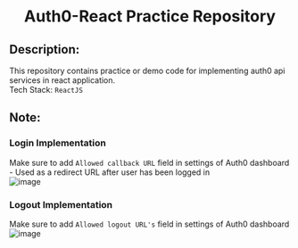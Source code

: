 <h1 align='center'>Auth0-React Practice Repository</h1>

## Description:
This repository contains practice or demo code for implementing auth0 api services in react application.  
Tech Stack: `ReactJS`

## Note:
### Login Implementation
Make sure to add `Allowed callback URL` field in settings of Auth0 dashboard - Used as a redirect URL after user has been logged in  
![image](https://user-images.githubusercontent.com/59578892/140890999-f69343c0-8c97-4116-93c9-2617a74a23dd.png)

### Logout Implementation
Make sure to add `Allowed logout URL's` field  in settings of Auth0 dashboard  
![image](https://user-images.githubusercontent.com/59578892/140891448-df7b62e9-536a-4c83-a552-a448b76fff50.png)
